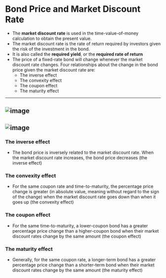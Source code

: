 # Bond Price and Market Discount Rate
- The **market discount rate** is used in the time-value-of-money calculation to obtain the present value.
- The market discount rate is the rate of return required by investors given the risk of the investment in the bond. 
- It is also called the **required yield**, or the **required rate of return**
- The price of a fixed-rate bond will change whenever the market discount rate changes. Four relationships about the change in the bond price given the market discount rate are:
  - The inverse effect
  - The convexity effect
  - The coupon effect
  - The maturity effect

---
![image](https://user-images.githubusercontent.com/85560091/138534598-ab410b33-41f7-4ad6-af6e-6e5dcbbd6d14.png)
---
![image](https://user-images.githubusercontent.com/85560091/138534572-abd45971-b186-4f6c-8d51-11b8ec4a25e7.png)
---

### The inverse effect
- The bond price is inversely related to the market discount rate. When the market discount rate increases, the bond price decreases (the inverse effect)


### The convexity effect
- For the same coupon rate and time-to-maturity, the percentage price change is greater (in absolute value, meaning without regard to the sign of the change) when the market discount rate goes down than when it goes up (the convexity effect)


### The coupon effect
- For the same time-to-maturity, a lower-coupon bond has a greater percentage price change than a higher-coupon bond when their market discount rates change by the same amount (the coupon effect)


### The maturity effect
- Generally, for the same coupon rate, a longer-term bond has a greater percentage price change than a shorter-term bond when their market discount rates change by the same amount (the maturity effect)


